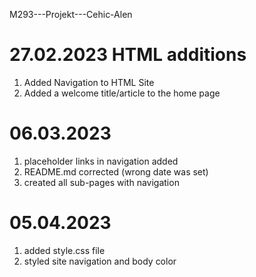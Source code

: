 M293---Projekt---Cehic-Alen

# 27.02.2023 HTML additions
1. Added Navigation to HTML Site
2. Added a welcome title/article to the home page

# 06.03.2023
1. placeholder links in navigation added
2. README.md corrected (wrong date was set)
3. created all sub-pages with navigation

# 05.04.2023
1. added style.css file
2. styled site navigation and body color